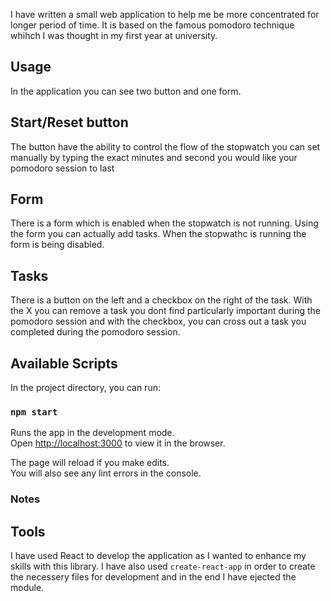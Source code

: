 
I have written a small web application to help me be more concentrated for longer period of time. It is based on the famous pomodoro technique whihch I was thought in my first year at university. 

## Usage

In the application you can see two button and one form. 

## Start/Reset button 

The button have the ability to control the flow of the stopwatch you can set manually by typing the exact minutes and second you would like your pomodoro session to last

## Form

There is a form which is enabled when the stopwatch is not running. Using the form you can actually add tasks. When the stopwathc is running the form is being disabled.

## Tasks

There is a button on the left and a checkbox on the right of the task. With the X you can remove a task you dont find particularly important during the pomodoro session and with the checkbox, you can cross out a task you completed during the pomodoro session.

## Available Scripts

In the project directory, you can run:

### `npm start`

Runs the app in the development mode.<br>
Open [http://localhost:3000](http://localhost:3000) to view it in the browser.

The page will reload if you make edits.<br>
You will also see any lint errors in the console.

### Notes

## Tools

I have used React to develop the application as I wanted to enhance my skills with this library. I have also used <code>create-react-app</code> in order to create the necessery files for development and in the end I have ejected the module.